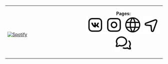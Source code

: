 <table width="100%"> 
  <tr>
    <td width="50%">

&nbsp; <br> [![Spotify](http://rf0x3d.me/)](https://open.spotify.com/user/f7ym6y1eyyxpquhc0zt6ddocs?si=eieS4ZYrSxOi-6zmQjKl6A)

  </td>
  <td width="50%">
    <p align="center">
      <b>Pages:</b><br />
      <a href="https://vk.com/rfoxxxy" alt="VK"><img src="https://raw.githubusercontent.com/VKCOM/icons/master/src/svg/28/logo_vk_outline_28.svg"></img></a>
      <a href="https://instagram.com/rf0x3dd" alt="Instagram"><img src="https://raw.githubusercontent.com/VKCOM/icons/master/src/svg/28/story_outline_28.svg"></img></a>
      <a href="https://rf0x3d.su" alt="Website"><img src="https://raw.githubusercontent.com/VKCOM/icons/master/src/svg/28/globe_outline_28.svg"></img></a>
      <a href="https://t.me/rf0x1d" alt="Telegram"><img src="https://raw.githubusercontent.com/VKCOM/icons/master/src/svg/28/location_outline_28.svg"></img></a>
      <a href="https://t.me/postironiya666" alt="Telegram Chat"><img src="https://raw.githubusercontent.com/VKCOM/icons/master/src/svg/28/chats_outline_28.svg"></img></a>
    </p>
  </td>
</table>
